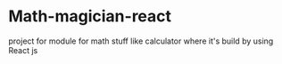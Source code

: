# Math-magician-react
project for module for math stuff like calculator where it's build by using React js
